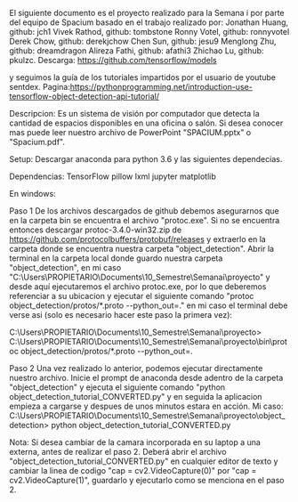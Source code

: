 El siguiente documento es el proyecto realizado para la Semana i por parte del equipo de Spacium basado en el trabajo realizado por: 
Jonathan Huang, github: jch1
Vivek Rathod, github: tombstone
Ronny Votel, github: ronnyvotel
Derek Chow, github: derekjchow
Chen Sun, github: jesu9
Menglong Zhu, github: dreamdragon
Alireza Fathi, github: afathi3
Zhichao Lu, github: pkulzc. 
Descarga: https://github.com/tensorflow/models

y seguimos la guía de los tutoriales impartidos por el usuario de youtube sentdex. 
Pagina:https://pythonprogramming.net/introduction-use-tensorflow-object-detection-api-tutorial/

Descripcion: Es un sistema de visión por computador que detecta la cantidad de espacios disponibles en una oficina o salón. Si desea conocer mas puede leer nuestro archivo de PowerPoint "SPACIUM.pptx" o "Spacium.pdf".

Setup:
Descargar anaconda para python 3.6 y las siguientes dependecias.

Dependencias:
TensorFlow
pillow
lxml
jupyter
matplotlib

En windows: 

Paso 1
De los archivos descargados de github debemos asegurarnos que en la carpeta bin se encuentra el archivo "protoc.exe". Si no se encuentra entonces descargar protoc-3.4.0-win32.zip de https://github.com/protocolbuffers/protobuf/releases y extraerlo en la carpeta donde se encuentra nuestra carpeta "object_detection". 
Abrir la terminal en la carpeta local donde guardo nuestra carpeta "object_detection", en mi caso "C:\Users\PROPIETARIO\Documents\10_Semestre\Semanai\proyecto" y desde aquí ejecutaremos el archivo protoc.exe, por lo que deberemos referenciar a su ubicacion y ejecutar el siguiente comando "protoc object_detection/protos/*.proto --python_out=." en mi caso el terminal debe verse asi (solo es necesario hacer este paso la primera vez):

C:\Users\PROPIETARIO\Documents\10_Semestre\Semanai\proyecto> C:\Users\PROPIETARIO\Documents\10_Semestre\Semanai\proyecto\bin\protoc object_detection/protos/*.proto --python_out=.

Paso 2
Una vez realizado lo anterior, podemos ejecutar directamente nuestro archivo. Inicie el prompt de anaconda desde adentro de la carpeta "object_detection" y ejecuta el siguiente comando "python object_detection_tutorial_CONVERTED.py" y en seguida la aplicacion empieza a cargarse y despues de unos minutos estara en acción.
Mi caso:
C:\Users\PROPIETARIO\Documents\10_Semestre\Semanai\proyecto\object_detection> python object_detection_tutorial_CONVERTED.py

Nota: Si desea cambiar de la camara incorporada en su laptop a una externa, antes de realizar el paso 2. Deberá abrir el archivo "object_detection_tutorial_CONVERTED.py" en cualquier editor de texto y cambiar la linea de codigo "cap = cv2.VideoCapture(0)" por "cap = cv2.VideoCapture(1)", guardarlo y ejecutarlo como se menciona en el paso 2.
